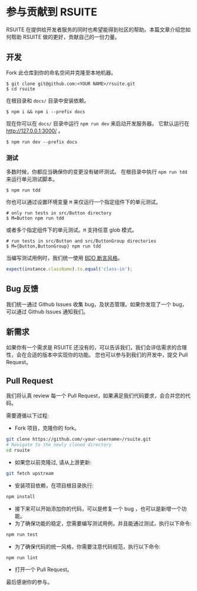 # 参与贡献到 RSUITE

RSUITE 在提供给开发者服务的同时也希望能得到社区的帮助。本篇文章介绍您如何帮助 RSUITE 做的更好，贡献自己的一份力量。

## 开发

Fork 此仓库到你的命名空间并克隆至本地机器。

    $ git clone git@github.com:<YOUR NAME>/rsuite.git
    $ cd rsuite

在根目录和 `docs/` 目录中安装依赖。

    $ npm i && npm i --prefix docs

现在你可以在 `docs/` 目录中运行 `npm run dev` 来启动开发服务器。
它默认运行在 http://127.0.0.1:3000/ 。

    $ npm run dev --prefix docs

### 测试

多数时候，你都应当确保你的变更没有破坏测试。
在根目录中执行 `npm run tdd` 来运行单元测试脚本。

    $ npm run tdd

你也可以通过设置环境变量 `M` 来仅运行一个指定组件下的单元测试。

    # only run tests in src/Button directory
    $ M=Button npm run tdd

或者多个指定组件下的单元测试。`M` 支持任意 glob 模式。

    # run tests in src/Button and src/ButtonGroup directories
    $ M={Button,ButtonGroup} npm run tdd

当编写测试用例时，我们统一使用 [BDD 断言风格](https://www.chaijs.com/api/bdd/)。

```ts
expect(instance.className).to.equal('class-in');
```

## Bug 反馈

我们统一通过 Github Issues 收集 bug，及状态管理。如果你发现了一个 bug，可以通过 Github Issues 通知我们。

## 新需求

如果你有一个需求是 RSUITE 还没有的，可以告诉我们，我们会评估需求的合理性，会在合适的版本中实现你的功能。 您也可以参与到我们的开发中，提交 Pull Request。

## Pull Request

我们将认真 review 每一个 Pull Request，如果满足我们代码要求，会合并您的代码。

需要遵循以下过程:

- Fork 项目，克隆你的 fork。

```bash
git clone https://github.com/<your-username>/rsuite.git
# Navigate to the newly cloned directory
cd rsuite
```

- 如果您以前克隆过, 请从上游更新:

```bash
git fetch upstream
```

- 安装项目依赖，在项目根目录执行:

```bash
npm install
```

- 接下来可以开始添加你的代码，可以是修复一个 bug ，也可以是新增一个功能。
- 为了确保功能的稳定，您需要编写测试用例，并且能通过测试，执行以下命令:

```bash
npm run test
```

- 为了确保代码的统一风格，你需要注意代码规范，执行以下命令:

```bash
npm run lint
```

- 打开一个 Pull Request。

最后感谢你的参与。
